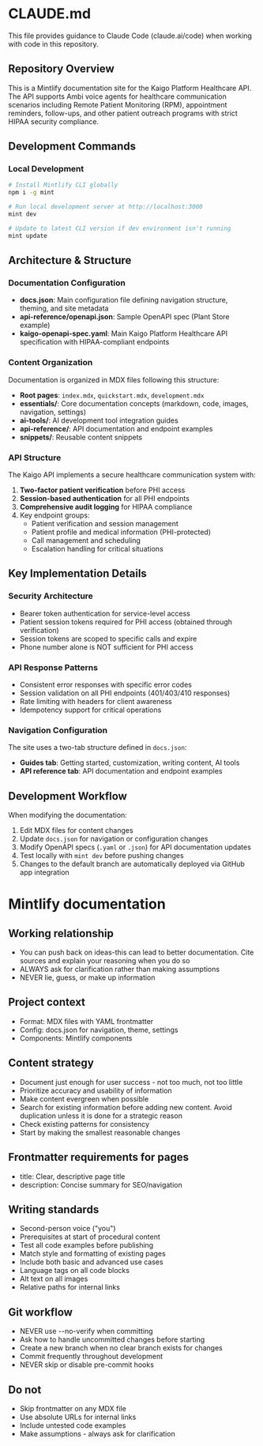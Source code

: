 # CLAUDE.md

This file provides guidance to Claude Code (claude.ai/code) when working with code in this repository.

## Repository Overview

This is a Mintlify documentation site for the Kaigo Platform Healthcare API. The API supports Ambi voice agents for healthcare communication scenarios including Remote Patient Monitoring (RPM), appointment reminders, follow-ups, and other patient outreach programs with strict HIPAA security compliance.

## Development Commands

### Local Development
```bash
# Install Mintlify CLI globally
npm i -g mint

# Run local development server at http://localhost:3000
mint dev

# Update to latest CLI version if dev environment isn't running
mint update
```

## Architecture & Structure

### Documentation Configuration
- **docs.json**: Main configuration file defining navigation structure, theming, and site metadata
- **api-reference/openapi.json**: Sample OpenAPI spec (Plant Store example)
- **kaigo-openapi-spec.yaml**: Main Kaigo Platform Healthcare API specification with HIPAA-compliant endpoints

### Content Organization
Documentation is organized in MDX files following this structure:
- **Root pages**: `index.mdx`, `quickstart.mdx`, `development.mdx`
- **essentials/**: Core documentation concepts (markdown, code, images, navigation, settings)
- **ai-tools/**: AI development tool integration guides
- **api-reference/**: API documentation and endpoint examples
- **snippets/**: Reusable content snippets

### API Structure
The Kaigo API implements a secure healthcare communication system with:
1. **Two-factor patient verification** before PHI access
2. **Session-based authentication** for all PHI endpoints
3. **Comprehensive audit logging** for HIPAA compliance
4. Key endpoint groups:
   - Patient verification and session management
   - Patient profile and medical information (PHI-protected)
   - Call management and scheduling
   - Escalation handling for critical situations

## Key Implementation Details

### Security Architecture
- Bearer token authentication for service-level access
- Patient session tokens required for PHI access (obtained through verification)
- Session tokens are scoped to specific calls and expire
- Phone number alone is NOT sufficient for PHI access

### API Response Patterns
- Consistent error responses with specific error codes
- Session validation on all PHI endpoints (401/403/410 responses)
- Rate limiting with headers for client awareness
- Idempotency support for critical operations

### Navigation Configuration
The site uses a two-tab structure defined in `docs.json`:
- **Guides tab**: Getting started, customization, writing content, AI tools
- **API reference tab**: API documentation and endpoint examples

## Development Workflow

When modifying the documentation:
1. Edit MDX files for content changes
2. Update `docs.json` for navigation or configuration changes
3. Modify OpenAPI specs (`.yaml` or `.json`) for API documentation updates
4. Test locally with `mint dev` before pushing changes
5. Changes to the default branch are automatically deployed via GitHub app integration

# Mintlify documentation

## Working relationship
- You can push back on ideas-this can lead to better documentation. Cite sources and explain your reasoning when you do so
- ALWAYS ask for clarification rather than making assumptions
- NEVER lie, guess, or make up information

## Project context
- Format: MDX files with YAML frontmatter
- Config: docs.json for navigation, theme, settings
- Components: Mintlify components

## Content strategy
- Document just enough for user success - not too much, not too little
- Prioritize accuracy and usability of information
- Make content evergreen when possible
- Search for existing information before adding new content. Avoid duplication unless it is done for a strategic reason
- Check existing patterns for consistency
- Start by making the smallest reasonable changes

## Frontmatter requirements for pages
- title: Clear, descriptive page title
- description: Concise summary for SEO/navigation

## Writing standards
- Second-person voice ("you")
- Prerequisites at start of procedural content
- Test all code examples before publishing
- Match style and formatting of existing pages
- Include both basic and advanced use cases
- Language tags on all code blocks
- Alt text on all images
- Relative paths for internal links

## Git workflow
- NEVER use --no-verify when committing
- Ask how to handle uncommitted changes before starting
- Create a new branch when no clear branch exists for changes
- Commit frequently throughout development
- NEVER skip or disable pre-commit hooks

## Do not
- Skip frontmatter on any MDX file
- Use absolute URLs for internal links
- Include untested code examples
- Make assumptions - always ask for clarification